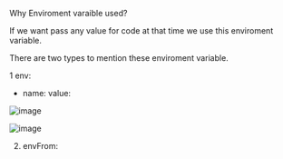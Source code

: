 Why Enviroment varaible used?

If we want pass any value for code at that time we use this enviroment variable.

There are two types to mention these enviroment variable.

1 env: 
   - name:
     value:

![image](https://github.com/Khushang49/90DaysofKubernetes/assets/95266353/b9fc95a7-576b-4767-b82b-cfa92df16ac8)

![image](https://github.com/Khushang49/90DaysofKubernetes/assets/95266353/2bd665f7-a043-4c84-9b0e-9a136914599c)


2. envFrom:
